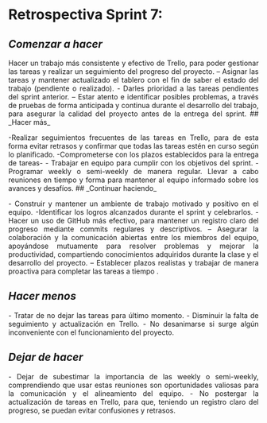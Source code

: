 # Retrospectiva Sprint 7:

## _Comenzar a hacer_
<p align="justify"> Hacer un trabajo más consistente y efectivo de Trello, para poder gestionar las tareas y realizar un seguimiento del progreso del proyecto. – Asignar las tareas y mantener actualizado el tablero con el fin de saber el estado del trabajo (pendiente o realizado). - Darles prioridad a las tareas pendientes del sprint anterior. – Estar atento e identificar posibles problemas, a través de pruebas de forma anticipada y continua durante el desarrollo del trabajo, para asegurar la calidad del proyecto antes de la entrega del sprint.
## _Hacer más_
<p align="justify"> -Realizar seguimientos frecuentes de las tareas en Trello, para de esta forma evitar retrasos y confirmar que todas las tareas estén en curso según lo planificado. -Comprometerse con los plazos establecidos para la entrega de tareas- - Trabajar en equipo para cumplir con los objetivos del sprint. - Programar weekly o semi-weekly de manera regular. Llevar a cabo reuniones en tiempo y forma para mantener al equipo informado sobre los avances y desafíos.
## _Continuar haciendo_
<p align="justify">- Construir y mantener un ambiente de trabajo motivado y positivo en el equipo. -Identificar los logros alcanzados durante el sprint y celebrarlos. - Hacer un uso de GitHub más efectivo, para mantener un registro claro del progreso mediante commits regulares y descriptivos. – Asegurar la colaboración y la comunicación abiertas entre los miembros del equipo, apoyándose mutuamente para resolver problemas y mejorar la productividad, compartiendo conocimientos adquiridos durante la clase y el desarrollo del proyecto. – Establecer plazos realistas y trabajar de manera proactiva para completar las tareas a tiempo
.

## _Hacer menos_
<p align="justify">- Tratar de no dejar las tareas para último momento.  - Disminuir la falta de seguimiento y actualización en Trello.  - No desanimarse si surge algún inconveniente con el funcionamiento del proyecto.

## _Dejar de hacer_
<p align="justify">- Dejar de subestimar la importancia de las weekly o semi-weekly, comprendiendo que usar estas reuniones son oportunidades valiosas para la comunicación y el alineamiento del equipo. - No postergar la actualización de tareas en Trello, para que, teniendo un registro claro del progreso, se puedan evitar confusiones y retrasos.
